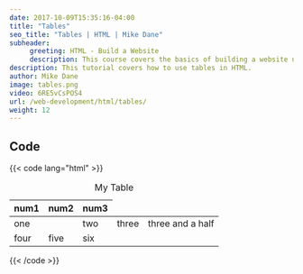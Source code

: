 ```yaml
---
date: 2017-10-09T15:35:16-04:00
title: "Tables"
seo_title: "Tables | HTML | Mike Dane"
subheader:
     greeting: HTML - Build a Website
     description: This course covers the basics of building a website using HTML. Work your way through the videos/articles and I'll teach you everything you need to know to create a basic website!
description: This tutorial covers how to use tables in HTML.
author: Mike Dane
image: tables.png
video: 6RE5vCsPOS4
url: /web-development/html/tables/
weight: 12
---
```


## Code

{{< code lang="html" >}}
<table>
     <caption>My Table</caption>
     <thead>
          <tr>
               <th>num1</th>
               <th>num2</th>
               <th>num3</th>
          </tr>
     </thead>
     <tbody>
          <tr>
               <td colspan="2">one</td>
               <td>two</td>
               <td>three</td>
               <td>three and a half</td>
          </tr>
          <tr>
               <td>four</td>
               <td>five</td>
               <td>six</td>
          </tr>
     </tbody>
</table>
{{< /code >}}